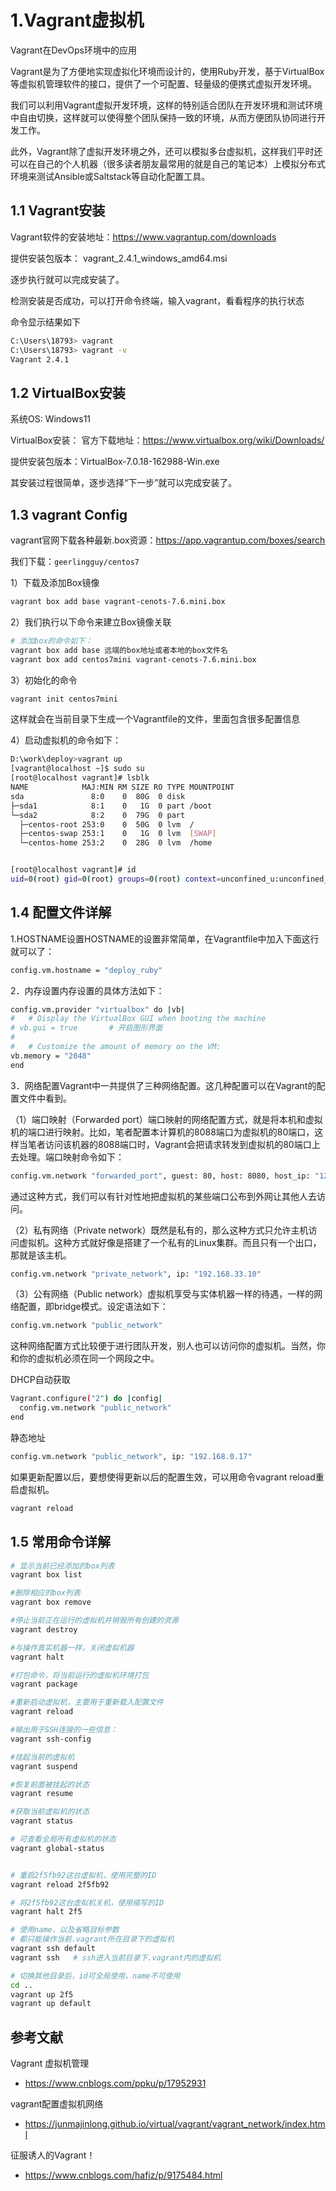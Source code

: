 # 1.Vagrant虚拟机
Vagrant在DevOps环境中的应用

Vagrant是为了方便地实现虚拟化环境而设计的，使用Ruby开发，基于VirtualBox等虚拟机管理软件的接口，提供了一个可配置、轻量级的便携式虚拟开发环境。

我们可以利用Vagrant虚拟开发环境，这样的特别适合团队在开发环境和测试环境中自由切换，这样就可以使得整个团队保持一致的环境，从而方便团队协同进行开发工作。

此外，Vagrant除了虚拟开发环境之外，还可以模拟多台虚拟机，这样我们平时还可以在自己的个人机器（很多读者朋友最常用的就是自己的笔记本）上模拟分布式环境来测试Ansible或Saltstack等自动化配置工具。


## 1.1 Vagrant安装

Vagrant软件的安装地址：https://www.vagrantup.com/downloads

提供安装包版本： vagrant_2.4.1_windows_amd64.msi

逐步执行就可以完成安装了。

检测安装是否成功，可以打开命令终端，输入vagrant，看看程序的执行状态

命令显示结果如下
```sh
C:\Users\18793> vagrant
C:\Users\18793> vagrant -v
Vagrant 2.4.1
```

## 1.2 VirtualBox安装

系统OS: Windows11

VirtualBox安装： 官方下载地址：https://www.virtualbox.org/wiki/Downloads/

提供安装包版本：VirtualBox-7.0.18-162988-Win.exe

其安装过程很简单，逐步选择“下一步”就可以完成安装了。


## 1.3 vagrant Config

vagrant官网下载各种最新.box资源：https://app.vagrantup.com/boxes/search

我们下载：`geerlingguy/centos7`

1）下载及添加Box镜像

```sh
vagrant box add base vagrant-cenots-7.6.mini.box
```

2）我们执行以下命令来建立Box镜像关联
```sh
# 添加box的命令如下：
vagrant box add base 远端的box地址或者本地的box文件名
vagrant box add centos7mini vagrant-cenots-7.6.mini.box
```

3）初始化的命令
```sh
vagrant init centos7mini
```
这样就会在当前目录下生成一个Vagrantfile的文件，里面包含很多配置信息

4）启动虚拟机的命令如下：
```sh
D:\work\deploy>vagrant up
[vagrant@localhost ~]$ sudo su
[root@localhost vagrant]# lsblk
NAME            MAJ:MIN RM SIZE RO TYPE MOUNTPOINT
sda               8:0    0  80G  0 disk
├─sda1            8:1    0   1G  0 part /boot
└─sda2            8:2    0  79G  0 part
  ├─centos-root 253:0    0  50G  0 lvm  /
  ├─centos-swap 253:1    0   1G  0 lvm  [SWAP]
  └─centos-home 253:2    0  28G  0 lvm  /home


[root@localhost vagrant]# id
uid=0(root) gid=0(root) groups=0(root) context=unconfined_u:unconfined_r:unconfined_t:s0-s0:c0.c1023
```

## 1.4 配置文件详解

1.HOSTNAME设置HOSTNAME的设置非常简单，在Vagrantfile中加入下面这行就可以了：
```sh
config.vm.hostname = "deploy_ruby"
```
2．内存设置内存设置的具体方法如下：
```sh
config.vm.provider "virtualbox" do |vb|
#   # Display the VirtualBox GUI when booting the machine
# vb.gui = true       # 开启图形界面
#
#   # Customize the amount of memory on the VM:
vb.memory = "2048"
end
```

3．网络配置Vagrant中一共提供了三种网络配置。这几种配置可以在Vagrant的配置文件中看到。


（1）端口映射（Forwarded port）端口映射的网络配置方式，就是将本机和虚拟机的端口进行映射。比如，笔者配置本计算机的8088端口为虚拟机的80端口，这样当笔者访问该机器的8088端口时，Vagrant会把请求转发到虚拟机的80端口上去处理。端口映射命令如下：

```sh
config.vm.network "forwarded_port", guest: 80, host: 8080, host_ip: "127.0.0.1"
```

通过这种方式，我们可以有针对性地把虚拟机的某些端口公布到外网让其他人去访问。

（2）私有网络（Private network）既然是私有的，那么这种方式只允许主机访问虚拟机。这种方式就好像是搭建了一个私有的Linux集群。而且只有一个出口，那就是该主机。
```sh
config.vm.network "private_network", ip: "192.168.33.10"
```

（3）公有网络（Public network）虚拟机享受与实体机器一样的待遇，一样的网络配置，即bridge模式。设定语法如下：
```sh
config.vm.network "public_network"
```

这种网络配置方式比较便于进行团队开发，别人也可以访问你的虚拟机。当然，你和你的虚拟机必须在同一个网段之中。

DHCP自动获取
```sh
Vagrant.configure("2") do |config|
  config.vm.network "public_network"
end
```

静态地址
```sh
config.vm.network "public_network", ip: "192.168.0.17"
```

如果更新配置以后，要想使得更新以后的配置生效，可以用命令vagrant reload重启虚拟机。
```sh
vagrant reload
```



## 1.5 常用命令详解

```sh
# 显示当前已经添加的box列表
vagrant box list

#删除相应的box列表
vagrant box remove

#停止当前正在运行的虚拟机并销毁所有创建的资源
vagrant destroy

#与操作真实机器一样，关闭虚拟机器
vagrant halt

#打包命令，将当前运行的虚拟机环境打包
vagrant package

#重新启动虚拟机，主要用于重新载入配置文件
vagrant reload

#输出用于SSH连接的一些信息：
vagrant ssh-config

#挂起当前的虚拟机
vagrant suspend

#恢复前面被挂起的状态
vagrant resume

#获取当前虚拟机的状态
vagrant status

# 可查看全局所有虚拟机的状态
vagrant global-status


# 重启2f5fb92这台虚拟机，使用完整的ID
vagrant reload 2f5fb92

# 将2f5fb92这台虚拟机关机，使用缩写的ID
vagrant halt 2f5

# 使用name，以及省略目标参数
# 都只能操作当前.vagrant所在目录下的虚拟机
vagrant ssh default
vagrant ssh   # ssh进入当前目录下.vagrant内的虚拟机

# 切换其他目录后，id可全局使用，name不可使用
cd ..
vagrant up 2f5
vagrant up default
```




## 参考文献

Vagrant 虚拟机管理 

- https://www.cnblogs.com/ppku/p/17952931



vagrant配置虚拟机网络

- https://junmajinlong.github.io/virtual/vagrant/vagrant_network/index.html



征服诱人的Vagrant！

- https://www.cnblogs.com/hafiz/p/9175484.html

